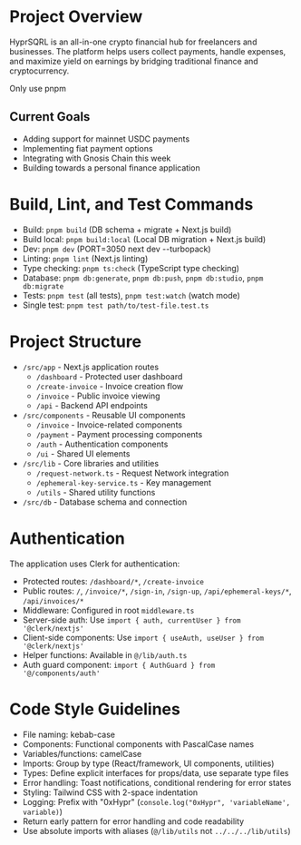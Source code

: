 # Project Overview

HyprSQRL is an all-in-one crypto financial hub for freelancers and businesses. The platform helps users collect payments, handle expenses, and maximize yield on earnings by bridging traditional finance and cryptocurrency.

Only use pnpm

## Current Goals
- Adding support for mainnet USDC payments
- Implementing fiat payment options
- Integrating with Gnosis Chain this week
- Building towards a personal finance application

# Build, Lint, and Test Commands

- Build: `pnpm build` (DB schema + migrate + Next.js build)
- Build local: `pnpm build:local` (Local DB migration + Next.js build)
- Dev: `pnpm dev` (PORT=3050 next dev --turbopack)
- Linting: `pnpm lint` (Next.js linting)
- Type checking: `pnpm ts:check` (TypeScript type checking)
- Database: `pnpm db:generate`, `pnpm db:push`, `pnpm db:studio`, `pnpm db:migrate`
- Tests: `pnpm test` (all tests), `pnpm test:watch` (watch mode)
- Single test: `pnpm test path/to/test-file.test.ts`

# Project Structure

- `/src/app` - Next.js application routes
  - `/dashboard` - Protected user dashboard
  - `/create-invoice` - Invoice creation flow
  - `/invoice` - Public invoice viewing
  - `/api` - Backend API endpoints
- `/src/components` - Reusable UI components
  - `/invoice` - Invoice-related components
  - `/payment` - Payment processing components
  - `/auth` - Authentication components
  - `/ui` - Shared UI elements
- `/src/lib` - Core libraries and utilities
  - `/request-network.ts` - Request Network integration
  - `/ephemeral-key-service.ts` - Key management
  - `/utils` - Shared utility functions
- `/src/db` - Database schema and connection

# Authentication

The application uses Clerk for authentication:
- Protected routes: `/dashboard/*`, `/create-invoice`
- Public routes: `/`, `/invoice/*`, `/sign-in`, `/sign-up`, `/api/ephemeral-keys/*`, `/api/invoices/*`
- Middleware: Configured in root `middleware.ts`
- Server-side auth: Use `import { auth, currentUser } from '@clerk/nextjs'`
- Client-side components: Use `import { useAuth, useUser } from '@clerk/nextjs'`
- Helper functions: Available in `@/lib/auth.ts`
- Auth guard component: `import { AuthGuard } from '@/components/auth'`

# Code Style Guidelines

- File naming: kebab-case
- Components: Functional components with PascalCase names
- Variables/functions: camelCase
- Imports: Group by type (React/framework, UI components, utilities)
- Types: Define explicit interfaces for props/data, use separate type files
- Error handling: Toast notifications, conditional rendering for error states
- Styling: Tailwind CSS with 2-space indentation
- Logging: Prefix with "0xHypr" (`console.log("0xHypr", 'variableName', variable)`)
- Return early pattern for error handling and code readability
- Use absolute imports with aliases (`@/lib/utils` not `../../../lib/utils`)